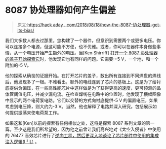 # 8087 协处理器如何产生偏差

> 原文:[https://hack aday . com/2018/08/18/how-the-8087-协处理器-get-its-bias/](https://hackaday.com/2018/08/18/how-the-8087-coprocessor-got-its-bias/)

我们大多数人都去过那里。您构建了一个器件，但意识到需要两个或更多电压。你可以连接多个电源，但这可能不方便，也不优雅。或者，你可以在器件本身做些事情，从一个电压开始产生额外的电压。当[Ken Shirriff] [打开一个 8087 协处理器的盖子开始探索它](http://www.righto.com/2018/08/inside-die-of-intels-8087-coprocessor.html)时，他发现它也有同样的问题。它需要:+5 V，一个地，和一个附加的-5 V。

他的探索从确凿的证据开始。在打开芯片的盖子，数出所有连接到不同焊盘的焊线后，他发现多了一根。不难看出，额外的电线连到了芯片的基板上。这是为了给衬底提供负偏压，在一些高性能芯片中这样做是为了获得更高的速度，更可预测的晶体管阈值电压，并减少漏电流。在检查焊线在电路中的位置时，他发现了横幅图像中显示的两个电荷泵电路。它们以交替的方式向衬底提供-5 V 的偏置电压，如果考虑到电压降，则大约为-3 V。当然，他也解释了电路并深入研究，包括展示如何提供振荡来使电荷泵工作。

如果这和[Ken]以前的探索有任何相似之处，这将是探索 8087 系列文章的第一篇。至少这是我们所希望的，因为他之前曾让我们高兴地对《太空入侵者》中使用的 76477 音效芯片进行了[逆向工程，然后](https://hackaday.com/2017/05/06/reverse-engineering-space-invaders-sound-chip/)[更深入地谈论了芯片部件中使用的集成注入逻辑(I ² L)](https://hackaday.com/2018/06/08/space-invaders-sound-chip-went-old-school-with-i2l/) 。